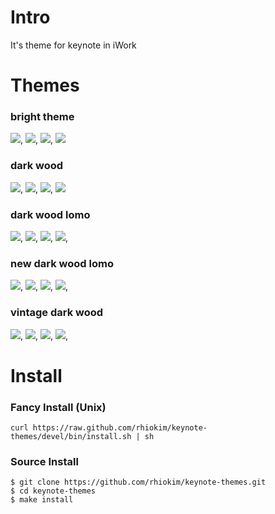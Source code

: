 # Intro
It's theme for keynote in iWork

# Themes

### bright theme
![](https://github.com/rhiokim/keynote-themes/blob/devel/screenshot/bright/bright.001.png?raw=true), 
![](https://github.com/rhiokim/keynote-themes/blob/devel/screenshot/bright/bright.002.png?raw=true), 
![](https://github.com/rhiokim/keynote-themes/blob/devel/screenshot/bright/bright.003.png?raw=true), 
![](https://github.com/rhiokim/keynote-themes/blob/devel/screenshot/bright/bright.004.png?raw=true) 

### dark wood
![](https://github.com/rhiokim/keynote-themes/blob/devel/screenshot/dark-wood/dark-wood.001.png?raw=true), 
![](https://github.com/rhiokim/keynote-themes/blob/devel/screenshot/dark-wood/dark-wood.002.png?raw=true), 
![](https://github.com/rhiokim/keynote-themes/blob/devel/screenshot/dark-wood/dark-wood.003.png?raw=true), 
![](https://github.com/rhiokim/keynote-themes/blob/devel/screenshot/dark-wood/dark-wood.004.png?raw=true)

### dark wood lomo
![](https://github.com/rhiokim/keynote-themes/blob/devel/screenshot/dark-wood-lomo/dark-wood-lomo.001.png?raw=true),
![](https://github.com/rhiokim/keynote-themes/blob/devel/screenshot/dark-wood-lomo/dark-wood-lomo.002.png?raw=true), 
![](https://github.com/rhiokim/keynote-themes/blob/devel/screenshot/dark-wood-lomo/dark-wood-lomo.003.png?raw=true), 
![](https://github.com/rhiokim/keynote-themes/blob/devel/screenshot/dark-wood-lomo/dark-wood-lomo.004.png?raw=true),

### new dark wood lomo
![](https://github.com/rhiokim/keynote-themes/blob/devel/screenshot/dark-wood-lomo-new/dark-wood-lomo-new.001.png?raw=true), 
![](https://github.com/rhiokim/keynote-themes/blob/devel/screenshot/dark-wood-lomo-new/dark-wood-lomo-new.002.png?raw=true), 
![](https://github.com/rhiokim/keynote-themes/blob/devel/screenshot/dark-wood-lomo-new/dark-wood-lomo-new.003.png?raw=true), 
![](https://github.com/rhiokim/keynote-themes/blob/devel/screenshot/dark-wood-lomo-new/dark-wood-lomo-new.004.png?raw=true),

### vintage dark wood
![](https://github.com/rhiokim/keynote-themes/blob/devel/screenshot/dark-wood-vintage/dark-wood-vintage.001.png?raw=true), 
![](https://github.com/rhiokim/keynote-themes/blob/devel/screenshot/dark-wood-vintage/dark-wood-vintage.002.png?raw=true), 
![](https://github.com/rhiokim/keynote-themes/blob/devel/screenshot/dark-wood-vintage/dark-wood-vintage.003.png?raw=true), 
![](https://github.com/rhiokim/keynote-themes/blob/devel/screenshot/dark-wood-vintage/dark-wood-vintage.004.png?raw=true),


# Install

### Fancy Install (Unix)
```
curl https://raw.github.com/rhiokim/keynote-themes/devel/bin/install.sh | sh
```

### Source Install
```
$ git clone https://github.com/rhiokim/keynote-themes.git 
$ cd keynote-themes
$ make install
```